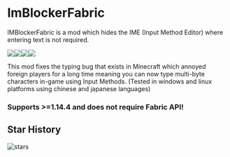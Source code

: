 # ImBlockerFabric
IMBlockerFabric is a mod which hides the IME (Input Method Editor) where entering text is not required.

![](https://img.shields.io/github/last-commit/mrjesen/ImBlockerFabric?logo=artstation&style=for-the-badge&color=9266CC)![](https://img.shields.io/github/issues/mrjesen/ImBlockerFabric?style=for-the-badge&logo=slashdot)![](https://img.shields.io/github/release/mrjesen/ImBlockerFabric?style=for-the-badge&color=00C58E&logo=ionic)![](https://img.shields.io/github/downloads/mrjesen/ImBlockerFabric/total?style=for-the-badge&logo=docusign)

This mod fixes the typing bug that exists in Minecraft which annoyed foreign players for a long time meaning you can now type multi-byte characters in-game using Input Methods. (Tested in windows and linux platforms using chinese and japanese languages)


### Supports >=1.14.4 and does not require Fabric API!

## Star History

![stars](https://starchart.cc/mrjesen/ImBlockerFabric.svg)

